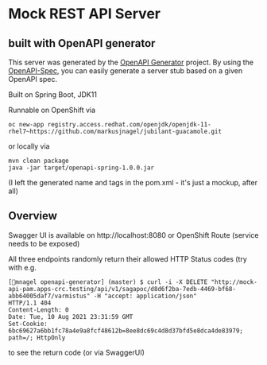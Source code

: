 # Mock REST API Server  
## built with OpenAPI generator 
This server was generated by the [OpenAPI Generator](https://openapi-generator.tech) project.
By using the [OpenAPI-Spec](https://openapis.org), you can easily generate a server stub based on a given OpenAPI spec.

Built on Spring Boot, JDK11

Runnable on OpenShift via
```
oc new-app registry.access.redhat.com/openjdk/openjdk-11-rhel7~https://github.com/markusjnagel/jubilant-guacamole.git
```
or locally via
```
mvn clean package
java -jar target/openapi-spring-1.0.0.jar 
```
(I left the generated name and tags in the pom.xml - it's just a mockup, after all)

## Overview  
Swagger UI is available on http://localhost:8080 or OpenShift Route (service needs to be exposed)

All three endpoints randomly return their allowed HTTP Status codes (try with e.g. 
```
[🎩︎mnagel openapi-generator] (master) $ curl -i -X DELETE "http://mock-api-pam.apps-crc.testing/api/v1/sagapoc/d8d6f2ba-7edb-4469-bf68-abb64005daf7/varmistus" -H "accept: application/json"
HTTP/1.1 404 
Content-Length: 0
Date: Tue, 10 Aug 2021 23:31:59 GMT
Set-Cookie: 6bc69627a6bb1fc78a4e9a8fcf48612b=8ee8dc69c4d8d37bfd5e8dca4de83979; path=/; HttpOnly

```
to see the return code (or via SwaggerUI)



